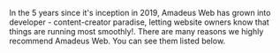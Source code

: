 In the 5 years since it's inception in 2019, Amadeus Web has grown into developer - content-creator paradise, letting website owners know that things are running most smoothly!. There are many reasons we highly recommend Amadeus Web. You can see them listed below.